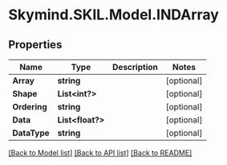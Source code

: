 # Skymind.SKIL.Model.INDArray
## Properties

Name | Type | Description | Notes
------------ | ------------- | ------------- | -------------
**Array** | **string** |  | [optional] 
**Shape** | **List&lt;int?&gt;** |  | [optional] 
**Ordering** | **string** |  | [optional] 
**Data** | **List&lt;float?&gt;** |  | [optional] 
**DataType** | **string** |  | [optional] 

[[Back to Model list]](../README.md#documentation-for-models) [[Back to API list]](../README.md#documentation-for-api-endpoints) [[Back to README]](../README.md)

